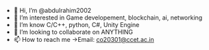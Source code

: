 - 👋 Hi, I’m @abdulrahim2002
- 👀 I’m interested in Game developement, blockchain, ai, networking
- 🌱 I’m know C/C++, python, C#, Unity Engine
- 💞️ I’m looking to collaborate on ANYTHING
- 📫 How to reach me ->Email: co20301@ccet.ac.in
